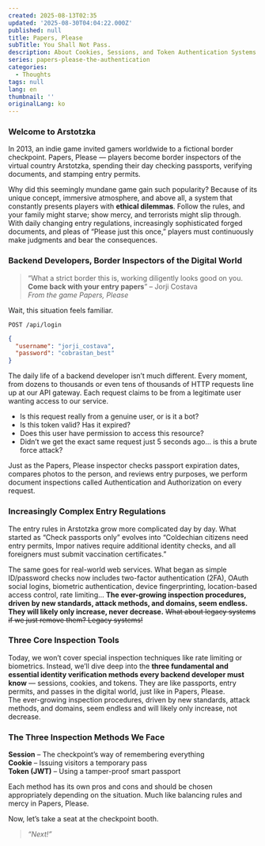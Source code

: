 ```yaml
---
created: 2025-08-13T02:35
updated: '2025-08-30T04:04:22.000Z'
published: null
title: Papers, Please
subTitle: You Shall Not Pass.
description: About Cookies, Sessions, and Token Authentication Systems
series: papers-please-the-authentication
categories:
  - Thoughts
tags: null
lang: en
thumbnail: ''
originalLang: ko
---
```

### Welcome to Arstotzka

In 2013, an indie game invited gamers worldwide to a fictional border checkpoint. Papers, Please — players become border inspectors of the virtual country Arstotzka, spending their day checking passports, verifying documents, and stamping entry permits.

Why did this seemingly mundane game gain such popularity? Because of its unique concept, immersive atmosphere, and above all, a system that constantly presents players with **ethical dilemmas**. Follow the rules, and your family might starve; show mercy, and terrorists might slip through. With daily changing entry regulations, increasingly sophisticated forged documents, and pleas of “Please just this once,” players must continuously make judgments and bear the consequences.

### Backend Developers, Border Inspectors of the Digital World
> “What a strict border this is, working diligently looks good on you. **Come back with your entry papers**” – Jorji Costava  
> *From the game Papers, Please*

Wait, this situation feels familiar.

`POST /api/login`
```json
{
  "username": "jorji_costava",
  "password": "cobrastan_best"
}
```

The daily life of a backend developer isn’t much different. Every moment, from dozens to thousands or even tens of thousands of HTTP requests line up at our API gateway. Each request claims to be from a legitimate user wanting access to our service.

- Is this request really from a genuine user, or is it a bot?  
- Is this token valid? Has it expired?  
- Does this user have permission to access this resource?  
- Didn’t we get the exact same request just 5 seconds ago... is this a brute force attack?

Just as the Papers, Please inspector checks passport expiration dates, compares photos to the person, and reviews entry purposes, we perform document inspections called Authentication and Authorization on every request.

### Increasingly Complex Entry Regulations

The entry rules in Arstotzka grow more complicated day by day. What started as “Check passports only” evolves into “Coldechian citizens need entry permits, Impor natives require additional identity checks, and all foreigners must submit vaccination certificates.”

The same goes for real-world web services. What began as simple ID/password checks now includes two-factor authentication (2FA), OAuth social logins, biometric authentication, device fingerprinting, location-based access control, rate limiting... **The ever-growing inspection procedures, driven by new standards, attack methods, and domains, seem endless. They will likely only increase, never decrease.** ~~What about legacy systems if we just remove them? Legacy systems!~~

### Three Core Inspection Tools

Today, we won’t cover special inspection techniques like rate limiting or biometrics. Instead, we’ll dive deep into the **three fundamental and essential identity verification methods every backend developer must know** — sessions, cookies, and tokens. They are like passports, entry permits, and passes in the digital world, just like in Papers, Please.  
The ever-growing inspection procedures, driven by new standards, attack methods, and domains, seem endless and will likely only increase, not decrease.

### The Three Inspection Methods We Face



**Session** – The checkpoint’s way of remembering everything  
**Cookie** – Issuing visitors a temporary pass  
**Token (JWT)** – Using a tamper-proof smart passport

Each method has its own pros and cons and should be chosen appropriately depending on the situation. Much like balancing rules and mercy in Papers, Please.

Now, let’s take a seat at the checkpoint booth.  
> _“Next!”_